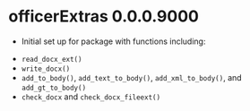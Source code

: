 # officerExtras 0.0.0.9000

* Initial set up for package with functions including:

- `read_docx_ext()`
- `write_docx()`
- `add_to_body()`, `add_text_to_body()`, `add_xml_to_body()`, and `add_gt_to_body()`
- `check_docx` and `check_docx_fileext()`
